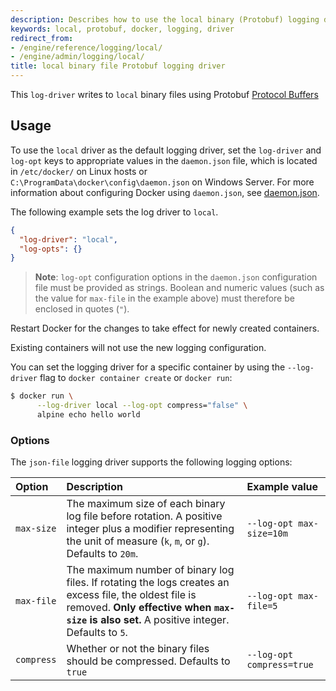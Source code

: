 ```yaml
---
description: Describes how to use the local binary (Protobuf) logging driver.
keywords: local, protobuf, docker, logging, driver
redirect_from:
- /engine/reference/logging/local/
- /engine/admin/logging/local/
title: local binary file Protobuf logging driver
---
```


This `log-driver` writes to `local` binary files using Protobuf [Protocol Buffers](https://en.wikipedia.org/wiki/Protocol_Buffers)

## Usage

To use the `local` driver as the default logging driver, set the `log-driver`
and `log-opt` keys to appropriate values in the `daemon.json` file, which is
located in `/etc/docker/` on Linux hosts or
`C:\ProgramData\docker\config\daemon.json` on Windows Server. For more information about
configuring Docker using `daemon.json`, see
[daemon.json](/engine/reference/commandline/dockerd.md#daemon-configuration-file).

The following example sets the log driver to `local`.

```json
{
  "log-driver": "local",
  "log-opts": {}
}
```

> **Note**: `log-opt` configuration options in the `daemon.json` configuration
> file must be provided as strings. Boolean and numeric values (such as the value
> for `max-file` in the example above) must therefore be enclosed in quotes (`"`).

Restart Docker for the changes to take effect for newly created containers.

Existing containers will not use the new logging configuration.

You can set the logging driver for a specific container by using the
`--log-driver` flag to `docker container create` or `docker run`:

```bash
$ docker run \
      --log-driver local --log-opt compress="false" \
      alpine echo hello world
```

### Options

The `json-file` logging driver supports the following logging options:

| Option      | Description                                                                                                                                                                                                   | Example  value                           |
|:------------|:--------------------------------------------------------------------------------------------------------------------------------------------------------------------------------------------------------------|:-----------------------------------------|
| `max-size`  | The maximum size of each binary log file before rotation. A positive integer plus a modifier representing the unit of measure (`k`, `m`, or `g`). Defaults to `20m`.                                          | `--log-opt max-size=10m`                 |
| `max-file`  | The maximum number of binary log files. If rotating the logs creates an excess file, the oldest file is removed. **Only effective when `max-size` is also set.** A positive integer. Defaults to `5`.         | `--log-opt max-file=5`                   |
| `compress`  | Whether or not the binary files should be compressed. Defaults to `true`                                                                                                                                      | `--log-opt compress=true`              |
